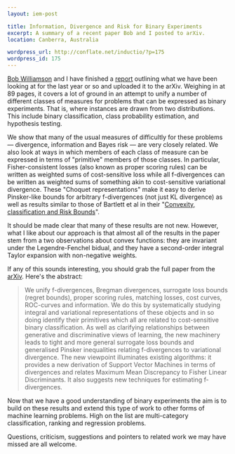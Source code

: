 ```yaml
---
layout: iem-post

title: Information, Divergence and Risk for Binary Experiments
excerpt: A summary of a recent paper Bob and I posted to arXiv.
location: Canberra, Australia

wordpress_url: http://conflate.net/inductio/?p=175
wordpress_id: 175
---
```

[Bob Williamson][bob] and I have finished a [report][] outlining what we have been looking at for the last year or so and uploaded it to the arXiv. Weighing in at 89 pages, it covers a lot of ground in an attempt to unify a number of different classes of measures for problems that can be expressed as binary experiments. That is, where instances are drawn from two distributions. This include binary classification, class probability estimation, and hypothesis testing. 

We show that many of the usual measures of difficultly for these problems — divergence, information and Bayes risk — are very closely related. We also look at ways in which members of each class of measure can be expressed in terms of "primitive" members of those classes. In particular, Fisher-consistent losses (also known as proper scoring rules) can be written as weighted sums of cost-sensitive loss while all f-divergences can be written as weighted sums of something akin to cost-sensitive variational divergence. These "Choquet representations" make it easy to derive Pinsker-like bounds for arbitrary f-divergences (not just KL divergence) as well as results similar to those of Bartlett et al in their "[Convexity, classification and Risk Bounds][bartlett]".

It should be made clear that many of these results are not new. However, what I like about our approach is that almost all of the results in the paper stem from a two observations about convex functions: they are invariant under the Legendre-Fenchel bidual, and they have a second-order integral Taylor expansion with non-negative weights.

If any of this sounds interesting, you should grab the full paper from the [arXiv][report]. Here's the abstract:

> We unify f-divergences, Bregman divergences, surrogate loss bounds (regret bounds), 
> proper scoring rules, matching losses, cost curves, ROC-curves and information. We 
> do this by systematically studying integral and variational representations of these 
> objects and in so doing identify their primitives which all are related to cost-sensitive 
> binary classification. As well as clarifying relationships between generative and 
> discriminative views of learning, the new machinery leads to tight and more general 
> surrogate loss bounds and generalised Pinsker inequalities relating f-divergences to 
> variational divergence. The new viewpoint illuminates existing algorithms: it provides a 
> new derivation of Support Vector Machines in terms of divergences and relates 
> Maximum Mean Discrepancy to Fisher Linear Discriminants. It also suggests new 
> techniques for estimating f-divergences.

Now that we have a good understanding of binary experiments the aim is to build on these results and extend this type of work to other forms of machine learning problems. High on the list are multi-category classification, ranking and regression problems.

Questions, criticism, suggestions and pointers to related work we may have missed are all welcome. 

[bartlett]: http://www.citeulike.org/user/mdreid/article/510440
[report]: http://arxiv.org/abs/0901.0356
[bob]: http://axiom.anu.edu.au/~williams/